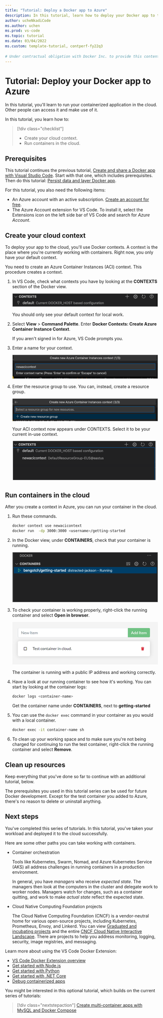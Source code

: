 ```yaml
---
title: "Tutorial: Deploy a Docker app to Azure"
description: In this tutorial, learn how to deploy your Docker app to the cloud. You can create a cloud context and run your container in the cloud.
author: ucheNkadiCode
ms.author: uchen
ms.prod: vs-code
ms.topic: tutorial
ms.date: 03/04/2022
ms.custom: template-tutorial, contperf-fy22q3

# Under contractual obligation with Docker Inc. to provide this content. Contact is: nebuk89. Mike Morton has context on MSFT side, but has moved on to another role. 
---
```


# Tutorial: Deploy your Docker app to Azure

In this tutorial, you'll learn to run your containerized application in the cloud.
Other people can access it and make use of it.

In this tutorial, you learn how to:

> [!div class="checklist"]
> - Create your cloud context.
> - Run containers in the cloud.

## Prerequisites

This tutorial continues the previous tutorial, [Create and share a Docker app with Visual Studio Code](docker-tutorial.md).
Start with that one, which includes prerequisites.
Then do this tutorial: [Persist data and layer Docker app](tutorial-persist-data-layer-docker-app-with-vscode.md).

For this tutorial, you also need the following items:

- An Azure account with an active subscription.
  [Create an account for free](https://azure.microsoft.com/free/).
- The Azure Account extension for VS Code.
  To install it, select the Extensions icon on the left side bar of VS Code and search for *Azure Account*.

## Create your cloud context

To deploy your app to the cloud, you'll use Docker contexts.
A context is the place where you're currently working with containers.
Right now, you only have your default context.

You need to create an Azure Container Instances (ACI) context.
This procedure creates a context.

1. In VS Code, check what contexts you have by looking at the **CONTEXTS** section of the Docker view.

   ![Screenshot shows the Context area of the Docker extension with only the default context.](media/default-context.png)

   You should only see your default context for local work.

1. Select **View** > **Command Palette**. Enter **Docker Contexts: Create Azure Container Instance Context**.

   If you aren't signed in for Azure, VS Code prompts you.

1. Enter a name for your context.

   ![Screenshot shows entry of a name for the new context.](media/create-new-context.png)

1. Enter the resource group to use.
   You can, instead, create a resource group.

   ![Screenshot shows the option to select or create a resource group.](media/select-resource-group.png)

   Your ACI context now appears under CONTEXTS. Select it to be your current in-use context.

   ![Screenshot shows the Docker extension contexts with the new context added.](media/list-contexts.png)

## Run containers in the cloud

After you create a context in Azure, you can run your container in the cloud.

1. Run these commands.

   ```bash
   docker context use newacicontext
   docker run  -dp 3000:3000 <username>/getting-started
   ```

1. In the Docker view, under **CONTAINERS**, check that your container is running.

   ![Screenshot shows a container in the Docker extension.](media/context-container.png)

1. To check your container is working properly, right-click the running container and select **Open in browser**.

   ![Screenshot shows the sample app, again, this time launched from an Azure Container Instances container.](media/container-instance.png)

   The container is running with a public IP address and working correctly.

1. Have a look at our running container to see how it's working.
   You can start by looking at the container logs:

   ```bash
   docker logs <container-name>
   ```

   Get the container name under **CONTAINERS**, next to **getting-started**

1. You can use the `docker exec` command in your container as you would with a local container.

   ```bash
   docker exec -it container-name sh
   ```

1. To clean up your working space and to make sure you're not being charged for continuing to run the test container, right-click the running container and select **Remove**.

## Clean up resources

Keep everything that you've done so far to continue with an additional tutorial, below.

The prerequisites you used in this tutorial series can be used for future Docker development.
Except for the test container you added to Azure, there's no reason to delete or uninstall anything.

## Next steps

You've completed this series of tutorials.
In this tutorial, you've taken your workload and deployed it to the cloud successfully.

Here are some other paths you can take working with containers.

- Container orchestration

  Tools like Kubernetes, Swarm, Nomad, and Azure Kubernetes Service (AKS) all address challenges in running containers in a production environment.

  In general, you have *managers* who receive *expected state*.
  The managers then look at the computers in the cluster and delegate work to worker nodes.
  Managers watch for changes, such as a container quitting, and work to make *actual state* reflect the expected state.

- Cloud Native Computing Foundation projects

  The Cloud Native Computing Foundation (CNCF) is a vendor-neutral home for various open-source projects, including Kubernetes, Prometheus, Envoy, and Linkerd.
  You can view [Graduated and incubating projects](https://www.cncf.io/projects/) and the entire [CNCF Cloud Native Interactive Landscape](https://landscape.cncf.io/).
  There are projects to help you address monitoring, logging, security, image registries, and messaging.

Learn more about using the VS Code Docker Extension:

- [VS Code Docker Extension overview](https://code.visualstudio.com/docs/containers/overview)
- [Get started with Node.js](https://code.visualstudio.com/docs/containers/quickstart-node)
- [Get started with Python](https://code.visualstudio.com/docs/containers/quickstart-python)
- [Get started with .NET Core](https://code.visualstudio.com/docs/containers/quickstart-aspnet-core)
- [Debug containerized apps](https://code.visualstudio.com/docs/containers/debug-common)

You might be interested in this optional tutorial, which builds on the current series of tutorials:

> [!div class="nextstepaction"]
> [Create multi-container apps with MySQL and Docker Compose](tutorial-multi-container-app-mysql.md)
